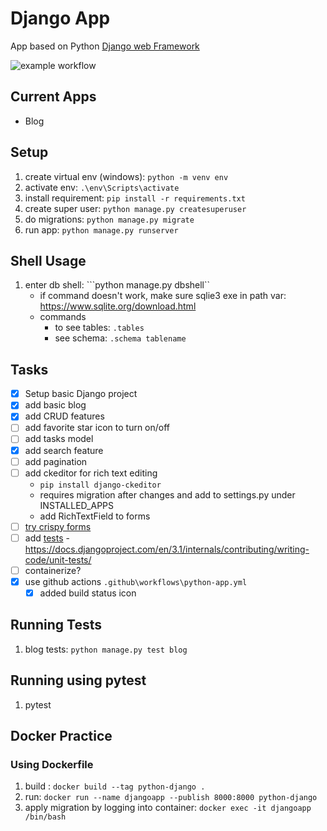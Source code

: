 # Django App

App based on Python [Django web Framework](https://www.djangoproject.com/)

![example workflow](https://github.com/anishst/django_app/actions/workflows/python-app.yml/badge.svg)

## Current Apps

- Blog

## Setup

1. create virtual env (windows): ```python -m venv env```
2. activate env: ```.\env\Scripts\activate```
3. install requirement: ```pip install -r requirements.txt```
4. create super user: ```python manage.py createsuperuser```
4. do migrations: ```python manage.py migrate```
5. run app: ```python manage.py runserver```


## Shell Usage

1. enter db shell: ```python manage.py dbshell``
    - if command doesn't work, make sure sqlie3 exe in path var: https://www.sqlite.org/download.html
    - commands
        - to see tables: ```.tables```
        - see schema: ```.schema tablename```

## Tasks

- [x] Setup basic Django project
- [x] add basic blog
- [x] add CRUD features
- [ ] add favorite star icon to turn on/off
- [ ] add tasks model
- [x] add search feature
- [ ] add pagination
- [ ] add ckeditor for rich text editing
    - ```pip install django-ckeditor``` 
    - requires migration after changes and add to settings.py under INSTALLED_APPS
    - add RichTextField to forms
- [ ] [try crispy forms](https://simpleisbetterthancomplex.com/tutorial/2018/08/13/how-to-use-bootstrap-4-forms-with-django.html)
- [ ] add [tests](https://docs.djangoproject.com/en/3.1/intro/tutorial05/#introducing-automated-testing)
        - https://docs.djangoproject.com/en/3.1/internals/contributing/writing-code/unit-tests/
- [ ] containerize?
- [x] use github actions `````.github\workflows\python-app.yml`````
    - [x] added build status icon

## Running Tests

1. blog tests: ```python manage.py test blog```

## Running using pytest
1. pytest

## Docker Practice

### Using Dockerfile

1. build : ```docker build --tag python-django .```
2. run: ```docker run --name djangoapp --publish 8000:8000 python-django```
3. apply migration by logging into container: ```docker exec -it djangoapp /bin/bash ```
